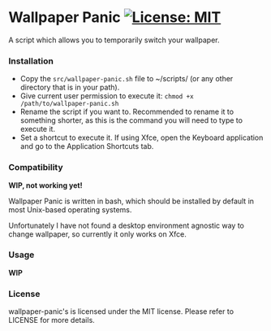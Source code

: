 # Wallpaper Panic [![License: MIT](https://img.shields.io/badge/License-MIT-yellow.svg)](https://opensource.org/licenses/MIT)
A script which allows you to temporarily switch your wallpaper.

### Installation

- Copy the `src/wallpaper-panic.sh` file to ~/scripts/ (or any other directory that is
in your path).
- Give current user permission to execute it: `chmod +x /path/to/wallpaper-panic.sh`
- Rename the script if you want to. Recommended to rename it to something shorter,
as this is the command you will need to type to execute it.
- Set a shortcut to execute it. If using Xfce, open the Keyboard application and
go to the Application Shortcuts tab.

### Compatibility

**WIP, not working yet!**

Wallpaper Panic is written in bash, which should be installed by default in
most Unix-based operating systems.

Unfortunately I have not found a desktop environment agnostic way to change
wallpaper, so currently it only works on Xfce.

### Usage

**WIP**

### License
wallpaper-panic's is licensed under the MIT license. Please refer to LICENSE for more details.
